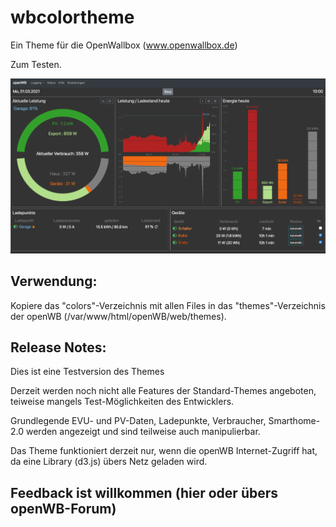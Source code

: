 # wbcolortheme
Ein Theme für die OpenWallbox (www.openwallbox.de)

Zum Testen.

![Picture of Theme](themes/colors/preview.png)

## Verwendung:
Kopiere das "colors"-Verzeichnis mit allen Files in das "themes"-Verzeichnis der openWB (/var/www/html/openWB/web/themes).

## Release Notes:
Dies ist eine Testversion des Themes

Derzeit werden noch nicht alle Features der Standard-Themes angeboten, teiweise mangels Test-Möglichkeiten des Entwicklers.

Grundlegende EVU- und PV-Daten, Ladepunkte, Verbraucher, Smarthome-2.0 werden angezeigt und sind teilweise auch manipulierbar.

Das Theme funktioniert derzeit nur, wenn die openWB Internet-Zugriff hat, da eine Library (d3.js) übers Netz geladen wird. 

## Feedback ist willkommen (hier oder übers openWB-Forum)
